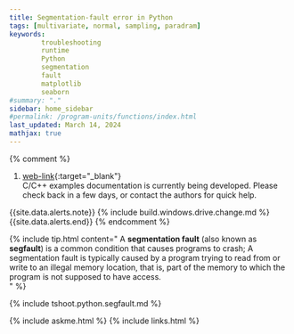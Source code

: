 ```yaml
---
title: Segmentation-fault error in Python
tags: [multivariate, normal, sampling, paradram]
keywords: 
        troubleshooting
        runtime
        Python
        segmentation
        fault
        matplotlib
        seaborn
#summary: "."
sidebar: home_sidebar
#permalink: /program-units/functions/index.html
last_updated: March 14, 2024
mathjax: true
---
```


{% comment %}
1. [web-link](){:target="_blank"}  
C/C++ examples documentation is currently being developed. Please check back in a few days, or contact the authors for quick help.  
<div id="toc"></div>  
{{site.data.alerts.note}}
{% include build.windows.drive.change.md %}
{{site.data.alerts.end}}
{% endcomment %}


{% include tip.html content="
A **segmentation fault** (also known as **segfault**) is a common condition that causes programs to crash; A segmentation fault is typically caused by a program trying to read from or write to an illegal memory location, that is, part of the memory to which the program is not supposed to have access.  
" %}  

{% include tshoot.python.segfault.md %}

{% include askme.html %}
{% include links.html %}
